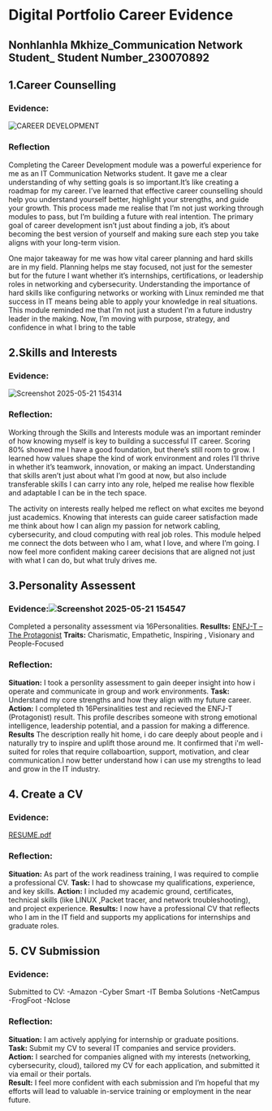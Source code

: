 # Digital Portfolio Career Evidence
## Nonhlanhla Mkhize_Communication Network Student_ Student Number_230070892 

## 1.Career Counselling
### Evidence: 

![CAREER DEVELOPMENT](https://github.com/user-attachments/assets/6668a639-52cc-482c-8638-4e0be1dc15c1)

### Reflection
Completing the Career Development module was a powerful experience for me as an IT Communication Networks student. It gave me a clear understanding of why setting goals is so important.It’s like creating a roadmap for my career. I’ve learned that effective career counselling should help you understand yourself better, highlight your strengths, and guide your growth. This process made me realise that I’m not just working through modules to pass, but I’m building a future with real intention. The primary goal of career development isn’t just about finding a job, it’s about becoming the best version of yourself and making sure each step you take aligns with your long-term vision.

One major takeaway for me was how vital career planning and hard skills are in my field. Planning helps me stay focused, not just for the semester but for the future I want whether it’s internships, certifications, or leadership roles in networking and cybersecurity. Understanding the importance of hard skills like configuring networks or working with Linux reminded me that success in IT means being able to apply your knowledge in real situations. This module reminded me that I’m not just a student I'm a future industry leader in the making. Now, I’m moving with purpose, strategy, and confidence in what I bring to the table

## 2.Skills and Interests
### Evidence:

![Screenshot 2025-05-21 154314](https://github.com/user-attachments/assets/306e8bf8-0054-458c-93bb-3de59e520553)
    
  ### Reflection:
 Working through the Skills and Interests module was an important reminder of how knowing myself is key to building a successful IT career. Scoring 80% showed me I have a good foundation, but there’s still room to grow. I learned how values shape the kind of work environment and roles I’ll thrive in whether it’s teamwork, innovation, or making an impact. Understanding that skills aren’t just about what I’m good at now, but also include transferable skills I can carry into any role, helped me realise how flexible and adaptable I can be in the tech space.
 
The activity on interests really helped me reflect on what excites me beyond just academics. Knowing that interests can guide career satisfaction made me think about how I can align my passion for network cabling, cybersecurity, and cloud computing with real job roles. This module helped me connect the dots between who I am, what I love, and where I’m going. I now feel more confident making career decisions that are aligned not just with what I can do, but what truly drives me.
 
## 3.Personality Assessent 

### Evidence:![Screenshot 2025-05-21 154547](https://github.com/user-attachments/assets/1569f869-0e18-4093-a0a1-e2e4ecce001b)

Completed a personality assessment via 16Personalities.
**Resullts:** [ENFJ-T – The Protagonist](https://www.16personalities.com/enfj-personality)
**Traits:** Charismatic, Empathetic, Inspiring , Visionary and People-Focused

### Reflection: 
**Situation:** I took a personlity assessment to gain deeper insight into how i operate and communicate in group and work environments.
**Task:** Understand my core strengths and how they align with my future  career.
**Action:** I completed th 16Persinalities test and recieved the ENFJ-T (Protagonist) result.
           This profile describes someone with strong emotional intelligence, leadership potential, and a passion for making a difference.
**Results** The description really hit home, i do care deeply about people and i naturally try to inspire and uplift those around me. It confirmed that i'm well-suited for  roles that require  collaboartion,              support, motivation, and clear communication.I now better understand how i can use my strengths to lead and grow in the IT industry.

  ## 4. Create a CV
  ### Evidence: 
  
  [RESUME.pdf](https://github.com/user-attachments/files/20371455/RESUME.pdf)

  ### Reflection:
  **Situation:** As part of the work readiness training, I was required to complie a professional CV.
  **Task:** I had to showcase my qualifications, experience, and key skills.
  **Action:** I included my academic ground, certificates, technical skills (like LINUX ,Packet tracer, and network troubleshooting), and project experience.
  **Results:** I now have a professional CV that reflects who I am in the IT field and supports my applications for internships and graduate roles.

## 5. CV Submission 
### Evidence: 

Submitted to CV:
-Amazon
-Cyber Smart
-IT Bemba Solutions
-NetCampus
-FrogFoot
-Nclose 

### Reflection:
**Situation:** I am actively applying for internship or graduate positions.  
**Task:** Submit my CV to several IT companies and service providers.  
**Action:** I searched for companies aligned with my interests (networking, cybersecurity, cloud), tailored my CV for each application, and submitted it via email or their portals.  
**Result:** I feel more confident with each submission and I’m hopeful that my efforts will lead to valuable in-service training or employment in the near future.
  
  
